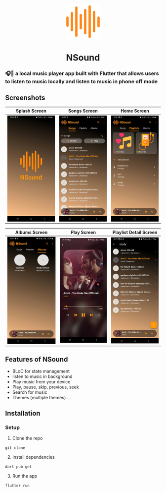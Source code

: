 <p align="center">
  <img src="screenshots/114.png" alt="Splash Screen">
</p>
<div align="center">
  
# NSound

</div>

### 🎧💽 a local music player app built with Flutter that allows users to listen to music locally and listen to music in phone off mode

## Screenshots

| Splash Screen | Songs Screen | Home Screen |
|--------------|--------------|--------------|
|![Splash Screen](screenshots/1.jpg)|![Welcome Screen](screenshots/2.jpg)|![Home Screen](screenshots/3.jpg)|

| Albums Screen | Play Screen | Playlist Detail Screen |
|--------------|--------------|--------------|
|![Splash Screen](screenshots/4.jpg)|![Welcome Screen](screenshots/5.jpg)|![Home Screen](screenshots/6.jpg)|

## Features of NSound
* BLoC for state management
* listen to music in background
* Play music from your device
* Play, pause, skip, previous, seek
* Search for music
* Themes (multiple themes) ...

## Installation

### Setup

1. Clone the repo
```git
git clone
```

2. Install dependencies
```git
dart pub get
```

3. Run the app
```git
flutter run
```


